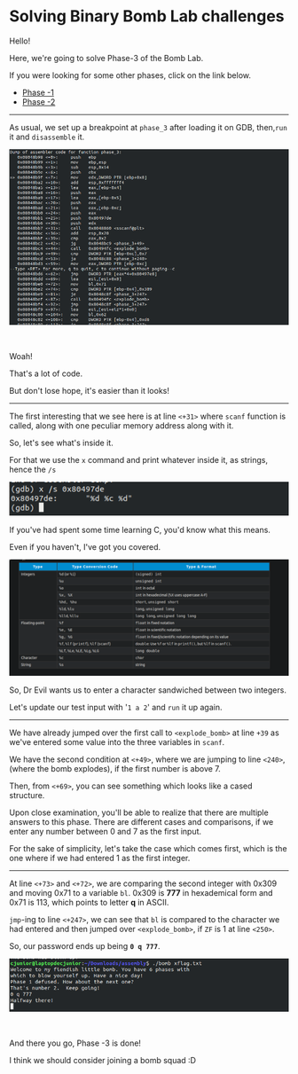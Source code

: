 # Solving Binary Bomb Lab challenges


Hello!

Here, we're going to solve Phase-3 of the Bomb Lab.

If you were looking for some other phases, click on the link below.

  * [Phase -1](https://officialcjunior.github.io/Binary-Bomb-Lab-Phase-1/)
  * [Phase -2](https://officialcjunior.github.io/Binary-Bomb-Lab-Phase-2/)

_________________

As usual, we set up a breakpoint at `phase_3` after loading it on GDB, then,`run` it and `disassemble` it.

![3-1](../../images/binarybomblabs/3-1.png)

&nbsp;

Woah!

That's a lot of code.

But don't lose hope, it's easier than it looks!

_________________

The first interesting that we see here is at line `<+31>` where `scanf` function is called, along with one peculiar memory address along with it.

So, let's see what's inside it.

For that we use the `x` command and print whatever inside it, as strings, hence the `/s`

![3-2](../../images/binarybomblabs/3-2.png)

If you've had spent some time learning C, you'd know what this means. 

Even if you haven't, I've got you covered.

![3-3](../../images/binarybomblabs/3-3.png)

So, Dr Evil wants us to enter a character sandwiched between two integers.

Let's update our test input with '`1 a 2`' and `run` it up again.

_________________

We have already jumped over the first call to `<explode_bomb>` at line `+39` as we've entered some value into the three variables in `scanf`.

We have the second condition at `<+49>`, where we are jumping to line `<240>`, (where the bomb explodes), if the first number is above 7.

Then, from `<+69>`, you can see something which looks like a cased structure.

Upon close examination, you'll be able to realize that there are multiple answers to this phase. There are different cases and comparisons, if we enter any number between 0 and 7 as the first input.

For the sake of simplicity, let's take the case which comes first, which is the one where if we had entered 1 as the first integer.

_________________

At line `<+73>` and `<+72>`, we are comparing the second integer with 0x309 and moving 0x71 to a variable `bl`. 0x309 is **777** in hexademical form and 0x71 is 113, which points to letter **q** in ASCII.

`jmp`-ing to line `<+247>`, we can see that `bl` is compared to the character we had entered and then jumped over `<explode_bomb>`, if `ZF` is 1 at line `<250>`.

So, our password ends up being  **`0 q 777`**.

![3-4](../../images/binarybomblabs/3-4.png)


&nbsp;

And there you go, Phase -3 is done!

I think we should consider joining a bomb squad :D
